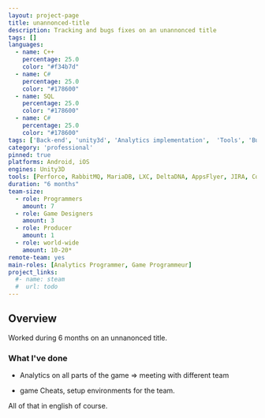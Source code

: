 ```yaml
---
layout: project-page
title: unannonced-title
description: Tracking and bugs fixes on an unannonced title
tags: []
languages:
  - name: C++
    percentage: 25.0
    color: "#f34b7d"
  - name: C#
    percentage: 25.0
    color: "#178600"
  - name: SQL
    percentage: 25.0
    color: "#178600"
  - name: C#
    percentage: 25.0
    color: "#178600"
tags: ['Back-end', 'unity3d', 'Analytics implementation',  'Tools', 'Bugs fixes']
category: 'professional'
pinned: true
platforms: Android, iOS
engines: Unity3D
tools: [Perforce, RabbitMQ, MariaDB, LXC, DeltaDNA, AppsFlyer, JIRA, Confluence]
duration: "6 months"
team-size:
  - role: Programmers
    amount: 7
  - role: Game Designers
    amount: 3
  - role: Producer
    amount: 1
  - role: world-wide
    amount: 10-20*
remote-team: yes
main-roles: [Analytics Programmer, Game Programmeur]
project_links:
  #- name: steam
  #  url: todo
---
```

<!---
Gregoire Boiron <gregoire.boiron@gmail.com>
Copyright (c) 2018-2019 Gregoire Boiron  All Rights Reserved.
--->

Overview
--------------------
Worked during 6 months on an unnanonced title.


### What I've done

- Analytics on all parts of the game
   => meeting with different team
   
- game Cheats, setup environments for the team.


All of that in english of course.
